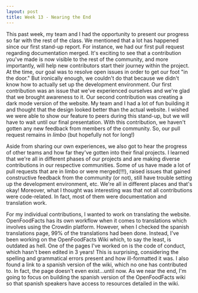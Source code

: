 ```yaml
---
layout: post
title: Week 13 - Nearing the End
---
```


This past week, my team and I had the opportunity to present our progress so far with the rest of the class. We mentioned that a lot has happened since our first stand-up report. For instance, we had our first pull request regarding documentation merged. It's exciting to see that a contribution you've made is now visible to the rest of the community, and more importantly, will help new contributors start their journey within the project. At the time, our goal was to resolve open issues in order to get our foot "in the door." But ironically enough, we couldn't do that because we didn't know how to actually set up the development environment. Our first contribution was an issue that we've experienced ourselves and we're glad that we brought awareness to it. Our second contribution was creating a dark mode version of the website. My team and I had a lot of fun building it and thought that the design looked better than the actual website. I wished we were able to show  our feature to peers during this stand-up, but we will have to wait until our final presentation. With this contribution, we haven't gotten any new feedback from members of the community. So, our pull request remains in *limbo* (but hopefully not for long!)

Aside from sharing our own experiences, we also got to hear the progress of other teams and how far they've gotten into their final projects. I learned that we're all in different phases of our projects and are making diverse contributions in our respective communities. Some of us have made a lot of pull requests that are in limbo or were merged(!!!), raised issues that gained constructive feedback from the community (or not), still have trouble setting up the development environment, etc. We're all in different places and that's okay! Moreover, what I thought was interesting was that not all contributions were code-related. In fact, most of them were documentation and translation work. 

For my individual contributions, I wanted to work on translating the website. OpenFoodFacts has its own workflow when it comes to translations which involves using the Crowdin platform. However, when I checked the spanish translations page, 99% of the translations had been done. Instead, I've been working on the OpenFoodFacts Wiki which, to say the least, is outdated as hell. One of the pages I've worked on is the code of conduct, which hasn't been edited in 3 years! This is surprising, considering the spelling and grammatical errors present and how ill-formatted it was. I also found a link to a spanish version of the wiki, which no one has contributed to. In fact, the page doesn't even exist...until now. As we near the end, I'm going to focus on building the spanish version of the OpenFoodFacts wiki so that spanish speakers have access to resources detailed in the wiki. 
